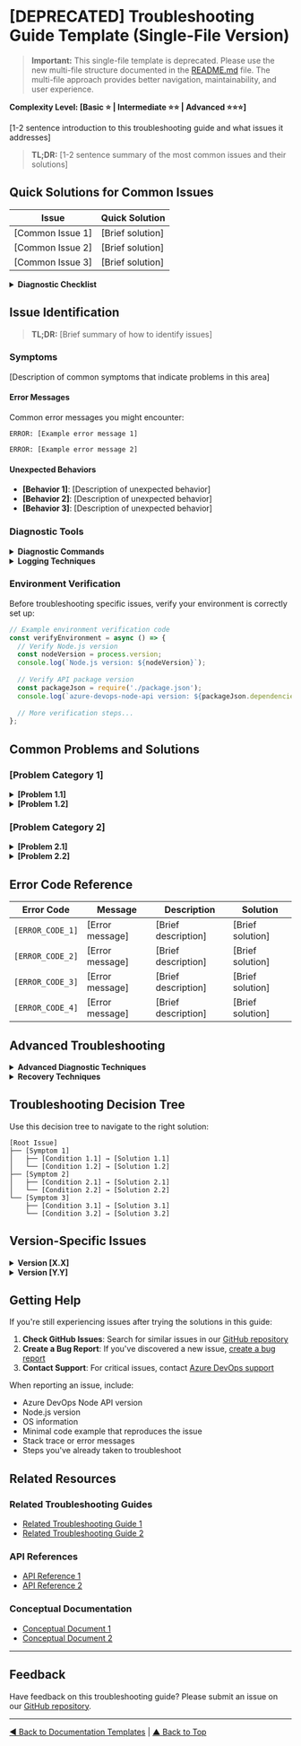 # [DEPRECATED] Troubleshooting Guide Template (Single-File Version)

> **Important:** This single-file template is deprecated. Please use the new multi-file structure documented in the [README.md](./README.md) file. The multi-file approach provides better navigation, maintainability, and user experience.

<!-- 
Metadata:
- Complexity: [Basic ⭐ | Intermediate ⭐⭐ | Advanced ⭐⭐⭐]
- Related API Components: [List related components]
- Related Error Codes: [List related error codes]
- API Version Applicability: [List applicable versions]
-->

**Complexity Level: [Basic ⭐ | Intermediate ⭐⭐ | Advanced ⭐⭐⭐]**

[1-2 sentence introduction to this troubleshooting guide and what issues it addresses]

> **TL;DR:** [1-2 sentence summary of the most common issues and their solutions]

## Quick Solutions for Common Issues

| Issue | Quick Solution |
|-------|----------------|
| [Common Issue 1] | [Brief solution] |
| [Common Issue 2] | [Brief solution] |
| [Common Issue 3] | [Brief solution] |

<details>
<summary><b>Diagnostic Checklist</b></summary>

Use this checklist to quickly identify the source of your problem:

- [ ] Verified API connection is working
- [ ] Confirmed authentication credentials are valid
- [ ] Checked network connectivity
- [ ] Verified correct API version is being used
- [ ] Confirmed required permissions are in place
- [ ] [Other relevant checks...]

</details>

## Issue Identification

> **TL;DR:** [Brief summary of how to identify issues]

### Symptoms

[Description of common symptoms that indicate problems in this area]

#### Error Messages

Common error messages you might encounter:

```
ERROR: [Example error message 1]
```

```
ERROR: [Example error message 2]
```

#### Unexpected Behaviors

- **[Behavior 1]**: [Description of unexpected behavior]
- **[Behavior 2]**: [Description of unexpected behavior]
- **[Behavior 3]**: [Description of unexpected behavior]

### Diagnostic Tools

<details>
<summary><b>Diagnostic Commands</b></summary>

```typescript
// Example diagnostic code
const runDiagnostics = async () => {
  try {
    // Example diagnostic steps
    const connectionTest = await webApi.getConnectionData();
    console.log('Connection data:', connectionTest);
    
    // More diagnostic code...
  } catch (error) {
    console.error('Diagnostic error:', error);
  }
};
```

</details>

<details>
<summary><b>Logging Techniques</b></summary>

```typescript
// Enable detailed logging for troubleshooting
import * as fs from 'fs';

const enableDetailedLogging = (webApi) => {
  webApi.setLogFunction((area, message) => {
    const logEntry = `${new Date().toISOString()} [${area}] ${message}\n`;
    fs.appendFileSync('azure-devops-api.log', logEntry);
    console.log(logEntry);
  });
};
```

</details>

### Environment Verification

Before troubleshooting specific issues, verify your environment is correctly set up:

```typescript
// Example environment verification code
const verifyEnvironment = async () => {
  // Verify Node.js version
  const nodeVersion = process.version;
  console.log(`Node.js version: ${nodeVersion}`);
  
  // Verify API package version
  const packageJson = require('./package.json');
  console.log(`azure-devops-node-api version: ${packageJson.dependencies['azure-devops-node-api']}`);
  
  // More verification steps...
};
```

## Common Problems and Solutions

### [Problem Category 1]

<details>
<summary><b>[Problem 1.1]</b></summary>

#### Issue Description

[Detailed description of the issue]

#### Root Causes

- **[Cause 1]**: [Explanation]
- **[Cause 2]**: [Explanation]

#### Solution

[Step-by-step solution instructions]

```typescript
// Example solution code
const solveProblem = async () => {
  // Solution implementation
};
```

#### Prevention

[How to prevent this issue in the future]

</details>

<details>
<summary><b>[Problem 1.2]</b></summary>

#### Issue Description

[Detailed description of the issue]

#### Root Causes

- **[Cause 1]**: [Explanation]
- **[Cause 2]**: [Explanation]

#### Solution

[Step-by-step solution instructions]

```typescript
// Example solution code
const solveProblem = async () => {
  // Solution implementation
};
```

#### Prevention

[How to prevent this issue in the future]

</details>

### [Problem Category 2]

<details>
<summary><b>[Problem 2.1]</b></summary>

#### Issue Description

[Detailed description of the issue]

#### Root Causes

- **[Cause 1]**: [Explanation]
- **[Cause 2]**: [Explanation]

#### Solution

[Step-by-step solution instructions]

```typescript
// Example solution code
const solveProblem = async () => {
  // Solution implementation
};
```

#### Prevention

[How to prevent this issue in the future]

</details>

<details>
<summary><b>[Problem 2.2]</b></summary>

#### Issue Description

[Detailed description of the issue]

#### Root Causes

- **[Cause 1]**: [Explanation]
- **[Cause 2]**: [Explanation]

#### Solution

[Step-by-step solution instructions]

```typescript
// Example solution code
const solveProblem = async () => {
  // Solution implementation
};
```

#### Prevention

[How to prevent this issue in the future]

</details>

## Error Code Reference

| Error Code | Message | Description | Solution |
|------------|---------|-------------|----------|
| `[ERROR_CODE_1]` | [Error message] | [Brief description] | [Brief solution] |
| `[ERROR_CODE_2]` | [Error message] | [Brief description] | [Brief solution] |
| `[ERROR_CODE_3]` | [Error message] | [Brief description] | [Brief solution] |
| `[ERROR_CODE_4]` | [Error message] | [Brief description] | [Brief solution] |

## Advanced Troubleshooting

<details>
<summary><b>Advanced Diagnostic Techniques</b></summary>

[Advanced diagnostic techniques for complex issues]

### Network Tracing

[Instructions for capturing and analyzing network traces]

### Memory Profiling

[Instructions for memory profiling to identify leaks or excessive usage]

### Performance Analysis

[Techniques for identifying performance bottlenecks]

</details>

<details>
<summary><b>Recovery Techniques</b></summary>

[Techniques for recovering from failure states]

### Data Recovery

[Methods to recover or verify data integrity]

### Session Recovery

[How to recover from interrupted sessions]

### Error Handling Patterns

[Advanced error handling patterns for resilient applications]

```typescript
// Example recovery pattern
const robustApiCall = async (apiFunction, maxRetries = 3) => {
  let retries = 0;
  while (retries < maxRetries) {
    try {
      return await apiFunction();
    } catch (error) {
      retries++;
      if (retries >= maxRetries) throw error;
      
      // Exponential backoff
      const delay = Math.pow(2, retries) * 1000;
      console.log(`Retry ${retries}/${maxRetries} after ${delay}ms`);
      await new Promise(resolve => setTimeout(resolve, delay));
    }
  }
};
```

</details>

## Troubleshooting Decision Tree

Use this decision tree to navigate to the right solution:

```
[Root Issue]
├── [Symptom 1]
│   ├── [Condition 1.1] → [Solution 1.1]
│   └── [Condition 1.2] → [Solution 1.2]
├── [Symptom 2]
│   ├── [Condition 2.1] → [Solution 2.1]
│   └── [Condition 2.2] → [Solution 2.2]
└── [Symptom 3]
    ├── [Condition 3.1] → [Solution 3.1]
    └── [Condition 3.2] → [Solution 3.2]
```

## Version-Specific Issues

<details>
<summary><b>Version [X.X]</b></summary>

[List of issues specific to this version and their solutions]

### Known Issues

- **[Issue 1]**: [Description and solution]
- **[Issue 2]**: [Description and solution]

### Workarounds

[Version-specific workarounds for limitations]

</details>

<details>
<summary><b>Version [Y.Y]</b></summary>

[List of issues specific to this version and their solutions]

### Known Issues

- **[Issue 1]**: [Description and solution]
- **[Issue 2]**: [Description and solution]

### Workarounds

[Version-specific workarounds for limitations]

</details>

## Getting Help

If you're still experiencing issues after trying the solutions in this guide:

1. **Check GitHub Issues**: Search for similar issues in our [GitHub repository](https://github.com/your-org/azure-devops-node-api/issues)
2. **Create a Bug Report**: If you've discovered a new issue, [create a bug report](https://github.com/your-org/azure-devops-node-api/issues/new?template=bug_report.md)
3. **Contact Support**: For critical issues, contact [Azure DevOps support](https://azure.microsoft.com/en-us/support/devops/)

When reporting an issue, include:
- Azure DevOps Node API version
- Node.js version
- OS information
- Minimal code example that reproduces the issue
- Stack trace or error messages
- Steps you've already taken to troubleshoot

## Related Resources

### Related Troubleshooting Guides
- [Related Troubleshooting Guide 1](../path/to/guide1.md)
- [Related Troubleshooting Guide 2](../path/to/guide2.md)

### API References
- [API Reference 1](../path/to/api1.md)
- [API Reference 2](../path/to/api2.md)

### Conceptual Documentation
- [Conceptual Document 1](../path/to/concept1.md)
- [Conceptual Document 2](../path/to/concept2.md)

---

## Feedback

Have feedback on this troubleshooting guide? Please submit an issue on our [GitHub repository](https://github.com/your-org/azure-devops-node-api).

---

[◀ Back to Documentation Templates](../README.md) | [▲ Back to Top](#troubleshooting-guide-name) 